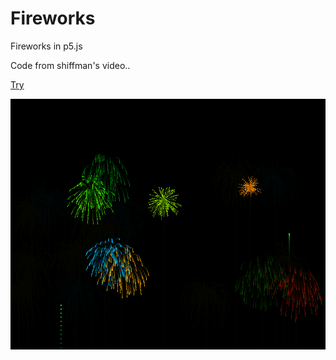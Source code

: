 # Fireworks
Fireworks in p5.js </br>

Code from shiffman's video.. </b>


[Try](https://necromancer05.github.io/Fireworks/)

![Preview](/preview.png) 
